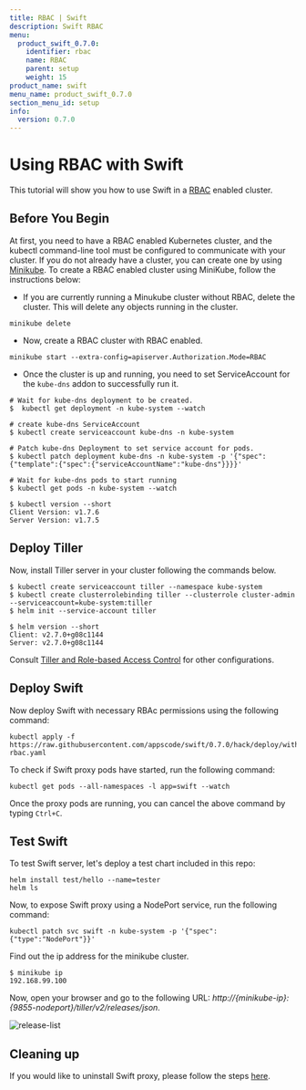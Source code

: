 ```yaml
---
title: RBAC | Swift
description: Swift RBAC
menu:
  product_swift_0.7.0:
    identifier: rbac
    name: RBAC
    parent: setup
    weight: 15
product_name: swift
menu_name: product_swift_0.7.0
section_menu_id: setup
info:
  version: 0.7.0
---
```


# Using RBAC with Swift

This tutorial will show you how to use Swift in a [RBAC](https://kubernetes.io/docs/admin/authorization/rbac/) enabled cluster.

## Before You Begin

At first, you need to have a RBAC enabled Kubernetes cluster, and the kubectl command-line tool must be configured to communicate with your cluster. If you do not already have a cluster, you can create one by using [Minikube](https://github.com/kubernetes/minikube). To create a RBAC enabled cluster using MiniKube, follow the instructions below:

- If you are currently running a Minukube cluster without RBAC, delete the cluster. This will delete any objects running in the cluster.

```console
minikube delete
```

- Now, create a RBAC cluster with RBAC enabled.

```console
minikube start --extra-config=apiserver.Authorization.Mode=RBAC
```

- Once the cluster is up and running, you need to set ServiceAccount for the `kube-dns` addon to successfully run it.

```console
# Wait for kube-dns deployment to be created.
$  kubectl get deployment -n kube-system --watch

# create kube-dns ServiceAccount
$ kubectl create serviceaccount kube-dns -n kube-system

# Patch kube-dns Deployment to set service account for pods.
$ kubectl patch deployment kube-dns -n kube-system -p '{"spec":{"template":{"spec":{"serviceAccountName":"kube-dns"}}}}'

# Wait for kube-dns pods to start running
$ kubectl get pods -n kube-system --watch

$ kubectl version --short
Client Version: v1.7.6
Server Version: v1.7.5
```

## Deploy Tiller

Now, install Tiller server in your cluster following the commands below.

```console
$ kubectl create serviceaccount tiller --namespace kube-system
$ kubectl create clusterrolebinding tiller --clusterrole cluster-admin --serviceaccount=kube-system:tiller
$ helm init --service-account tiller

$ helm version --short
Client: v2.7.0+g08c1144
Server: v2.7.0+g08c1144
```

Consult [Tiller and Role-based Access Control](https://github.com/kubernetes/helm/blob/master/docs/) for other configurations.

## Deploy Swift

Now deploy Swift with necessary RBAc permissions using the following command:

```console
kubectl apply -f https://raw.githubusercontent.com/appscode/swift/0.7.0/hack/deploy/with-rbac.yaml
```

To check if Swift proxy pods have started, run the following command:
```console
kubectl get pods --all-namespaces -l app=swift --watch
```

Once the proxy pods are running, you can cancel the above command by typing `Ctrl+C`.


## Test Swift

To test Swift server, let's deploy a test chart included in this repo:

```console
helm install test/hello --name=tester
helm ls
```

Now, to expose Swift proxy using a NodePort service, run the following command:

```console
kubectl patch svc swift -n kube-system -p '{"spec":{"type":"NodePort"}}'
```

Find out the ip address for the minikube cluster.
```console
$ minikube ip
192.168.99.100
```

Now, open your browser and go to the following URL: _http://{minikube-ip}:{9855-nodeport}/tiller/v2/releases/json_.

![release-list](/products/swift/0.7.0/images/release-list.png)


## Cleaning up

If you would like to uninstall Swift proxy, please follow the steps [here](/products/swift/0.7.0/setup/uninstall).
